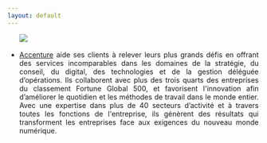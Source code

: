 ```yaml
---
layout: default
---
```


<ul>
<img src="https://cdn-api.swapcard.com/public/images/16e2e8d73d7b7f2914e1541e33e75712f554268a.jpeg" />
<br><br>
<li style="text-align: justify">
<a href="https://www.accenture.com/fr-fr/company">Accenture</a> aide ses clients à relever leurs plus grands défis en offrant des services incomparables dans les domaines de la stratégie, du conseil, du digital, des technologies et de la gestion déléguée d’opérations. Ils collaborent avec plus des trois quarts des entreprises du classement Fortune Global 500, et favorisent l'innovation afin d’améliorer le quotidien et les méthodes de travail dans le monde entier. Avec une expertise dans plus de 40 secteurs d’activité et à travers toutes les fonctions de l'entreprise, ils génèrent des résultats qui transforment les entreprises face aux exigences du nouveau monde numérique.
</li>
</ul>
